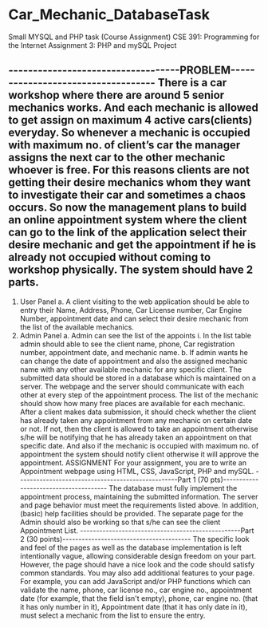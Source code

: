 # Car_Mechanic_DatabaseTask
Small MYSQL and PHP task (Course Assignment)
CSE 391: Programming for the Internet
Assignment 3: PHP and mySQL Project

-----------------------------------PROBLEM-----------------------------------
There is a car workshop where there are around 5 senior mechanics works. And each mechanic is allowed to get assign on maximum 4 active cars(clients) everyday. So whenever a mechanic is occupied with maximum no. of client’s car the manager assigns the next car to the other mechanic whoever is free. For this reasons clients are not getting their desire mechanics whom they want to investigate their car and sometimes a chaos occurs.
So now the management plans to build an online appointment system where the client can go to the link of the application select their desire mechanic and get the appointment if he is already not occupied without coming to workshop physically.
The system should have 2 parts.
-----------------------------------
1. User Panel
a. A client visiting to the web application should be able to entry their Name, Address, Phone, Car License number, Car Engine Number, appointment date and can select their desire mechanic from the list of the available mechanics.
2. Admin Panel
a. Admin can see the list of the appoints
i. In the list table admin should able to see the client name, phone, Car registration number, appointment date, and mechanic name.
b. If admin wants he can change the date of appointment and also the assigned mechanic name with any other available mechanic for any specific client.
The submitted data should be stored in a database which is maintained on a server. The webpage and the server should communicate with each other at every step of the appointment process. The list of the mechanic should show how many free places are available for each mechanic. After a client makes data submission, it should check whether the client has already taken any appointment from any mechanic on certain date or not. If not, then the client is allowed to take an appointment otherwise s/he will be notifying that he has already taken an
appointment on that specific date. And also if the mechanic is occupied with maximum no. of appointment the system should notify client otherwise it will approve the appointment.
ASSIGNMENT
For your assignment, you are to write an Appointment webpage using HTML, CSS, JavaScript, PHP and mySQL.
--------------------------------------------------Part 1 (70 pts)--------------------------------------
The database must fully implement the appointment process, maintaining the submitted information. The server and page behavior must meet the requirements listed above. In addition, (basic) help facilities should be provided. The separate page for the Admin should also be working so that s/he can see the client Appointment List.
--------------------------------------------------Part 2 (30 points)----------------------------------------
The specific look and feel of the pages as well as the database implementation is left intentionally vague, allowing considerable design freedom on your part. However, the page should have a nice look and the code should satisfy common standards. You may also add additional features to your page. For example, you can add JavaScript and/or PHP functions which can validate the name, phone, car license no., car engine no., appointment date (for example, that the field isn't empty), phone, car engine no. (that it has only number in it), Appointment date (that it has only date in it), must select a mechanic from the list to ensure the entry.
